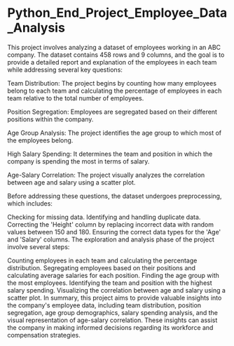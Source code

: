 # Python_End_Project_Employee_Data_Analysis
This project involves analyzing a dataset of employees working in an ABC company. The dataset contains 458 rows and 9 columns, and the goal is to provide a detailed report and explanation of the employees in each team while addressing several key questions:

Team Distribution: The project begins by counting how many employees belong to each team and calculating the percentage of employees in each team relative to the total number of employees.

Position Segregation: Employees are segregated based on their different positions within the company.

Age Group Analysis: The project identifies the age group to which most of the employees belong.

High Salary Spending: It determines the team and position in which the company is spending the most in terms of salary.

Age-Salary Correlation: The project visually analyzes the correlation between age and salary using a scatter plot.

Before addressing these questions, the dataset undergoes preprocessing, which includes:

Checking for missing data.
Identifying and handling duplicate data.
Correcting the 'Height' column by replacing incorrect data with random values between 150 and 180.
Ensuring the correct data types for the 'Age' and 'Salary' columns.
The exploration and analysis phase of the project involve several steps:

Counting employees in each team and calculating the percentage distribution.
Segregating employees based on their positions and calculating average salaries for each position.
Finding the age group with the most employees.
Identifying the team and position with the highest salary spending.
Visualizing the correlation between age and salary using a scatter plot.
In summary, this project aims to provide valuable insights into the company's employee data, including team distribution, position segregation, age group demographics, salary spending analysis, and the visual representation of age-salary correlation. These insights can assist the company in making informed decisions regarding its workforce and compensation strategies.




